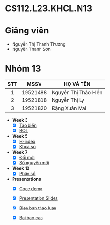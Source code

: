 # CS112.L23.KHCL.N13
# Giảng viên
* Nguyễn Thị Thanh Thương
* Nguyễn Thanh Sơn
# Nhóm 13
| STT |MSSV| HỌ VÀ TÊN|
|:---:|---|   ---|
|1|19521488|Nguyễn Thị Thảo Hiền|
|2|19521818|Nguyễn Thị Ly|
|3|19521820|Đặng Xuân Mai|

- **Week 3** 
    - [x]  [Tảo biển](https://github.com/nguyenthily1605/CS112.L23.KHCL.N13/blob/main/week3-taobienn.ipynb)
    - [x]  [BOT](https://github.com/nguyenthily1605/CS112.L23.KHCL.N13/blob/main/week3-BOT.ipynb)
- **Week 5** 
    - [x]  [H-index](https://colab.research.google.com/drive/18F6zd5KgffMsZdYSOoYOuOrd3K8gKw1n?authuser=1)
    - [x]  [Khoa so](https://colab.research.google.com/drive/1SgY_cGsX54TYa-_1wUWCnpFw7amJZIm7?authuser=1#scrollTo=Jj_5Qa4uwkTf)
- **Week 7** 
    - [x]  [Đổi mới](https://colab.research.google.com/drive/1PxqDp6aF3PV2APCDVbPrbi-He-mkog2b)
    - [x]  [Số nguyên mới](https://colab.research.google.com/drive/1esPF4UGkcxG803qODpfRoshyTyKZSY-M)
- **Week 10**
    - [x]  [Phân số](https://colab.research.google.com/drive/10NeK1Ioo9A2PNN4_6ejaQdl1qj-XyTQa?authuser=1)
- **Presentations**
    - [x]  [Code demo](https://colab.research.google.com/drive/1MkT8hqGTgLS-s2AXP6i0f-NSnzgdtXEh?usp=sharing)
    - [x]  [Presentation Slides](https://github.com/nguyenthily1605/CS112.L23.KHCL.N13/blob/main/CS112_Nh%C3%B3m%2013_Presentations.pdf)
    - [x]  [Bien ban thao luan](https://github.com/nguyenthily1605/CS112.L23.KHCL.N13/blob/main/Bi%C3%AAn%20b%E1%BA%A3n%20bu%E1%BB%95i%20th%E1%BA%A3o%20lu%E1%BA%ADn%20-Nh%C3%B3m%2013-CS112.L23.KHCL.pdf)
    - [x] [Bai bao cao](https://github.com/nguyenthily1605/CS112.L23.KHCL.N13/blob/main/B%C3%A0i%20b%C3%A1o%20c%C3%A1o_%20Nhom13_CS112.L23.KHCL.pdf) 
  

